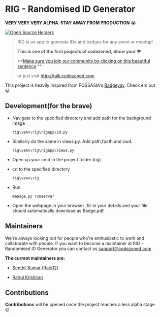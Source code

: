 # RIG - Randomised ID Generator

**VERY VERY VERY ALPHA. STAY AWAY FROM PRODUCTION** :sob:

[![Open Source Helpers](https://www.codetriage.com/codezoned/rig/badges/users.svg)](https://www.codetriage.com/codezoned/rig)

> RIG is an app to generate IDs and badges for any event or meetup!
> 
> **This is one of the first projects of codezoned, Show your :heart:**
> 
> **[Make sure you join our community by clicking on this beautiful sentence](http://talk.codezoned.com) **
> 
> or just visit http://talk.codezoned.com

This project is heavily inspired from FOSSASIA's [Badgeyay](https://github.com/fossasia/badgeyay). Check em out :grinning:

## Development(for the brave)

- Navigate to the specified directory and add path for the background image

  ```
  rig\venv\rig\rigapp\id.py
  ```

- Similarly do the same in views.py. Add path,fpath and cwd.

  ```
  rig\venv\rig\rigapp\views.py
  ```

- Open up your cmd in the project folder (rig)

- cd to the specified directory

  ```
  rig\venv\rig
  ```

- Run

  ```
  manage.py runserver
  ```

- Open the webpage in your browser ,fill in your details and your file should automatically download as Badge.pdf

## Maintainers

We're always looking out for people who're enthusiastic to work and collaborate with people. If you want to become a maintainer at RIG - Randomised ID Generator you can contact us support@codezoned.com

**The current maintainers are:**

- [Senthil Kumar (Rats12)](https://github.com/Rats12)

- [Rahul Krishnan](https://github.com/rahulkrishnan221)

## Contributions

**Contributions** will be opened once the project reaches a less alpha stage :wink:
